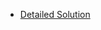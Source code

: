 - [Detailed Solution](https://leetcode.com/problems/subtree-of-another-tree/discuss/1160972/C%2B%2B-solution-using-tree-traversal-with-explanation-(explained))